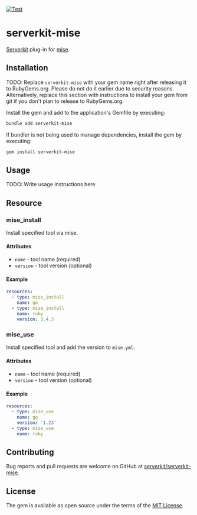 [![Test](https://github.com/serverkit/serverkit-mise/actions/workflows/test.yml/badge.svg)](https://github.com/serverkit/serverkit-mise/actions/workflows/test.yml)

# serverkit-mise

[Serverkit](https://github.com/serverkit/serverkit) plug-in for [mise](https://github.com/jdx/mise).

## Installation

TODO: Replace `serverkit-mise` with your gem name right after releasing it to RubyGems.org. Please do not do it earlier due to security reasons. Alternatively, replace this section with instructions to install your gem from git if you don't plan to release to RubyGems.org.

Install the gem and add to the application's Gemfile by executing:

```bash
bundle add serverkit-mise
```

If bundler is not being used to manage dependencies, install the gem by executing:

```bash
gem install serverkit-mise
```

## Usage

TODO: Write usage instructions here

## Resource

### mise_install

Install specified tool via mise.

#### Attributes

- `name` - tool name (required)
- `version` - tool version (optional)

#### Example

```yaml
resources:
  - type: mise_install
    name: go
  - type: mise_install
    name: ruby
    version: 3.4.3
```

### mise_use

Install specified tool and add the version to `mise.yml`.

#### Attributes

- `name` - tool name (required)
- `version` - tool version (optional)

#### Example

```yaml
resources:
  - type: mise_use
    name: go
    version: '1.23'
  - type: mise_use
    name: ruby
```

## Contributing

Bug reports and pull requests are welcome on GitHub at [serverkit/serverkit-mise](https://github.com/serverkit/serverkit-mise).

## License

The gem is available as open source under the terms of the [MIT License](https://opensource.org/licenses/MIT).
